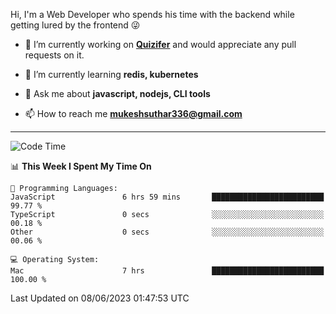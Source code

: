 Hi, I'm a Web Developer who spends his time with the backend while getting lured by the frontend 😜

- 🔭 I’m currently working on **[Quizifer](https://github.com/SutharMukesh/Quizifer/)** and would appreciate any pull requests on it.

- 🌱 I’m currently learning **redis, kubernetes**

- 💬 Ask me about **javascript, nodejs, CLI tools**

- 📫 How to reach me **mukeshsuthar336@gmail.com**

---
<!--START_SECTION:waka-->
![Code Time](http://img.shields.io/badge/Code%20Time-2%2C330%20hrs%2010%20mins-blue)

📊 **This Week I Spent My Time On** 

```text
💬 Programming Languages: 
JavaScript               6 hrs 59 mins       █████████████████████████   99.77 % 
TypeScript               0 secs              ░░░░░░░░░░░░░░░░░░░░░░░░░   00.18 % 
Other                    0 secs              ░░░░░░░░░░░░░░░░░░░░░░░░░   00.06 % 

💻 Operating System: 
Mac                      7 hrs               █████████████████████████   100.00 % 
```


 Last Updated on 08/06/2023 01:47:53 UTC
<!--END_SECTION:waka-->

